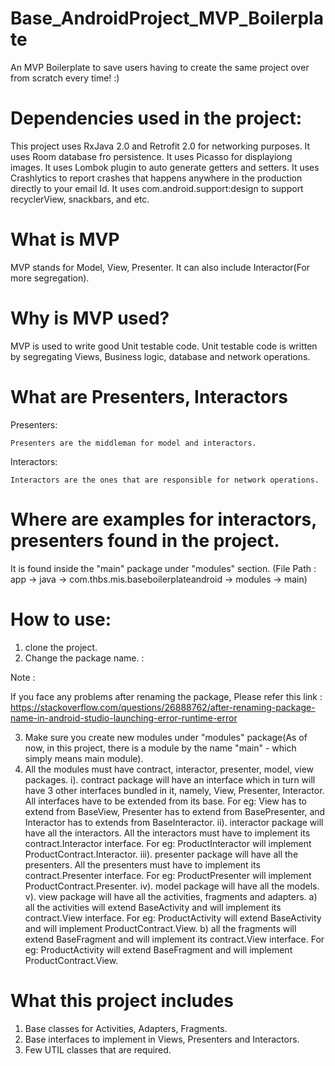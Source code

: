 # Base_AndroidProject_MVP_Boilerplate

An MVP Boilerplate to save users having to create the same project over from scratch every time! :)

# Dependencies used in the project:

This project uses RxJava 2.0 and Retrofit 2.0 for networking purposes.
It uses Room database fro persistence.
It uses Picasso for displayiong images.
It uses Lombok plugin to auto generate getters and setters.
It uses Crashlytics to report crashes that happens anywhere in the production directly to your email Id.
It uses com.android.support:design to support recyclerView, snackbars, and etc.

# What is MVP

  MVP stands for Model, View, Presenter. It can also include Interactor(For more segregation).
  
# Why is MVP used?

  MVP is used to write good Unit testable code. Unit testable code is written by segregating Views, Business logic, database and network operations.

# What are Presenters, Interactors
  Presenters:
  
    Presenters are the middleman for model and interactors.
  Interactors:
  
    Interactors are the ones that are responsible for network operations.
    
# Where are examples for interactors, presenters found in the project.

  It is found inside the "main" package under "modules" section. (File Path : app -> java -> com.thbs.mis.baseboilerplateandroid -> modules -> main)
  
# How to use:

1. clone the project.
2. Change the package name. :

  Note :
  
  If you face any problems after renaming the package, Please refer this link : https://stackoverflow.com/questions/26888762/after-renaming-package-name-in-android-studio-launching-error-runtime-error
  
3. Make sure you create new modules under "modules" package(As of now, in this project, there is a module by the name "main" - which simply means main module).
4. All the modules must have contract, interactor, presenter, model, view packages.
  i). contract package will have an interface which in turn will have 3 other interfaces bundled in it, namely, View, Presenter, Interactor. All interfaces have to be extended from its base.
      For eg: View has to extend from BaseView, Presenter has to extend from BasePresenter, and Interactor has to extends from BaseInteractor.
 ii). interactor package will have all the interactors. All the interactors must have to implement its contract.Interactor interface.
      For eg: ProductInteractor will implement ProductContract.Interactor.
iii). presenter package will have all the presenters. All the presenters must have to implement its contract.Presenter interface.
      For eg: ProductPresenter will implement ProductContract.Presenter. 
 iv). model package will have all the models.
  v). view package will have all the activities, fragments and adapters.
      a) all the activities will extend BaseActivity and will implement its contract.View interface.
        For eg: ProductActivity will extend BaseActivity and will implement ProductContract.View.
      b) all the fragments will extend BaseFragment and will implement its contract.View interface.
        For eg: ProductActivity will extend BaseFragment and will implement ProductContract.View.
      

# What this project includes

1. Base classes for Activities, Adapters, Fragments.
2. Base interfaces to implement in Views, Presenters and Interactors.
3. Few UTIL classes that are required.


